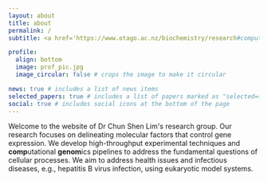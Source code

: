 ```yaml
---
layout: about
title: about
permalink: /
subtitle: <a href='https://www.otago.ac.nz/biochemistry/research#computational-molecular-biology'>Department of Biochemistry, University of Otago</a>.

profile:
  align: bottom
  image: prof_pic.jpg
  image_circular: false # crops the image to make it circular

news: true # includes a list of news items
selected_papers: true # includes a list of papers marked as "selected={true}"
social: true # includes social icons at the bottom of the page
---
```


Welcome to the website of Dr Chun Shen Lim's research group. Our research focuses on delineating molecular factors that control gene expression. We develop high-throughput experimental techniques and **comp**utational **genom**ics pipelines to address the fundamental questions of cellular processes. We aim to address health issues and infectious diseases, e.g., hepatitis B virus infection, using eukaryotic model systems.
